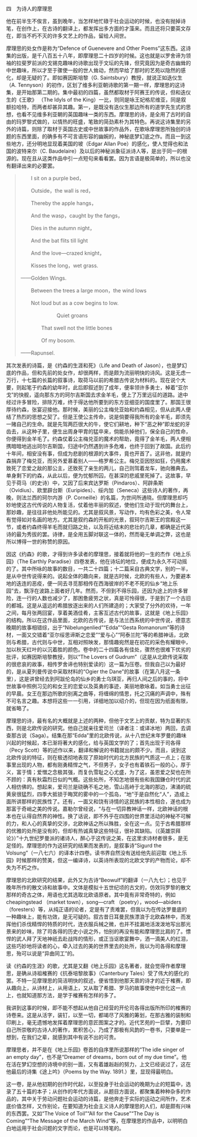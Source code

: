 四　为诗人的摩理思

  

他在前半生不俟言，虽到晚年，当怎样地忙碌于社会运动的时候，也没有抛掉诗笔，在创作上，在古诗的翻译上，都发挥出多方面的才藻来。而且还将只要英文存在，即当不朽不灭的许多文艺上的作品，留给人间世。

摩理思的处女作是称为“Defence of Guenevere and Other Poems”这东西。这诗集的出版，是千八百五十八年，即摩理思二十四岁的时候。这也就是以罗舍谛为领袖的拉斐罗前派的戈锡克趣味的诗歌出现于文坛的先锋，但究竟因为是奇古幽耸的中世趣味，所以才至于骤使一般的世人耸动，然而早给了那时的艺苑以隐然的感化，却是无疑的了。即如赛因斯培黎（G. Saintsbury）教授，就说正如迭仪生（A. Tennyson）的初作，区划了维多利亚朝诗歌的第一期一样，摩理思的这诗集，是开始那第二期的。集中最初的四篇，虽然都取材于阿赛王的传说，但和迭仪生的《王歌》 （The Idyls of the King）一比，则同是咏王妃格尼维亚，同是叙额拉哈特，而两者却甚异其趣。第一，是既没有迭仪生那边所有的道学先生式的思想，也看不见维多利亚朝的英国趣味一类的东西。摩理思的诗，是全用了古时的自由的玛罗黎式做的，以情热的旺盛，笔致的简劲素朴为其特色。再说这诗集里的另外的诗篇，则除了取材于英国古史或中世故事的作品外，在歌咏摩理思所独创的诗题的东西里面，的确多有不可言语形容的幽婉的，神秘底梦幻底之作。而且一到这些地方，还分明地显现着美国的坡（Edgar Allan Poe）的感化，使人觉得也和法国的波特来尔（C. Baudelaire）及以后的神秘派象征派诗人等，是出于同一的根源的。现在且从这类作品中引一点短句来看看罢。因为言语是极简单的，所以也没有翻译出来的必要罢。

  

> 　　I sit on a purple bed，
> 
> 　　Outside，the wall is red，
> 
> 　　Thereby the apple hangs，
> 
> 　　And the wasp，caught by the fangs，
> 
> 　　Dies in the autumn night，
> 
> 　　And the bat flits till light
> 
> 　　And the love—crazed knight，
> 
> 　　Kisses the long，wet grass.
> 
> ——Golden Wings.　　
> 
>   
> 
> 　　Between the trees a large moon，the wind lows
> 
> 　　Not loud but as a cow begins to low.
> 
> 　　　　　　　Quiet groans
> 
> 　　　　That swell not the little bones
> 
> 　　　　Of my bosom.
> 
> ——Rapunsel.　　

  

其次发表的诗篇，是《约森的生涯和死》（Life and Death of Jason），也是梦幻底的作品，但和先前的处女作，却很两样，而是颇为流丽明快的诗风。这是无虑一万行，十七篇的长篇的叙事诗，取荷马以前的希腊古传说为材料的。现在说个大要，则起笔于约森的幼年时，此后即叙述到了成年，便率领许多勇士，棹着“亚尔戈”的快舰，遥向那东方的珂尔吉斯国去求金羊毛，便上了万里远征的道路。途中经过许多冒险，排除万难，终于得达他所要到的东方亚细亚的国度里了。那国王很厚待约森，张宴迎接他。那时候，美丽的公主梅兑亚始和约森相见，但从此两人便结了热烈的思想之契了。但是王使公主传命，说是倘要得我所有的金羊毛，即须先一赌自己的生命。就是先驾两匹很大的牛，使它们耕地，种下“恶之种”即龙蛇的牙齿去，从这种子里，便生出周身甲胄的猛卒来，倘能杀掉他们，保全自己的性命，你便得到金羊毛了。约森仗着公主梅兑亚的魔术的帮助，竟得了金羊毛，两人便相携暗暗地逃出珂尔吉斯国，归途中仍然遇到许多危难，也终于回到了故国。此后约十年间，相安没有事，但成为悲剧的根源的大事件，竟也开首了。这非他，就是约森捐弃了梅兑亚，而另外爱慕着别人——格罗希公主。梅兑亚因怒如狂，仍用魔术致死了恋爱之敌的那公主，还致死了亲生的两儿，自己则驾着龙车，驰向雅典去。单身剩下的约森，从此以后，便为忧郁所囚，在甚深的悲戚里死掉了。这故事，早见于荷马（的史诗）中，又因了后来宾达罗斯（Pindaros）、阿辟条斯（Ovidius）、欧里辟台斯（Euripides）、绥内加（Seneca）这些诗人的著作，再晚，则法兰西的珂尔内游（P. Corneille）的名篇，为世间所通晓。但摩理思却巧妙地使这古代传说的人物复活，仗着他丰丽的叙述，使他们生动于现代的舞台上，那妙趣，是往往非他处所能见的。尤其是叙风景，写动作，均有色彩之美，令人常有觉得如对名画的地方。尤其是叙约森的开船的光景，叙珂尔吉斯王的宫殿这一节，或者约森终得羊毛而就归路之处，以及将近结末的悲壮的几章，都确是近代英诗的最为秀拔的罢。诗律，是全用五脚对联这一体的，然而毫无单调之弊，这也是所以博得一世的称赞的原因。

因这《约森》的歌，才得到许多读者的摩理思，接着就将他的一生的杰作《地上乐园》（The Earthly Paradise）四卷发表，他在诗坛的地位，便成为永久不可动摇的了。其中所咏的故事的数目，一共二十四篇；十二篇采自古典文学，别的一半，是从中世传说得来的。说起全体的趣向来，就是古时候，北欧的有些人，为要避本地的迭连的恶疫，便一同去寻觅那相传在西海彼岸的不老不死的仙乡“地上乐园”去，飘浮在波路上面者好几年。然而，不但到不得乐园，还因为途上的许多冒险，连一行的人数也减少了，那困惫疲劳之状，真是可怜得很，于是到了一个古旧的都城。这是从遥远的希腊放逐出来的人们所建造的；大家受了分外的欢待，一年之间，每月张两回宴，享着美酒佳肴，主客互述古代的故事，这就是《地上乐园》的结构。所以在这作品里面，北欧的古传说，是与法兰西系统的中世传说，德意志晚期的故事相错综，出于“Nibelungenlied”“Edda”“Gesta Romanorum”等的诗材，一面又交错着“亚尔绥思谛斯之恋爱”“爱与心”“阿泰兰陀”等的希腊神话，北欧则与希腊，古代则与中世，互相对照映发，那情趣宛然是在初花的采色有耀眼中，加以秋天红叶的以沉着胜的颜色。卷中的二十四篇各有佳处，骤然也很难下优劣的批评，如赛因斯培黎教授，则以“The Lovers of Gudrum”（这是从北欧传说采取的很悲哀的故事，相传罗舍谛也特别爱读的）这一篇为压卷。但我自己以为最好的，是从夏列曼传说中采取材料的“Ogier the Dane”的故事（在第八月这一条里），这是讲曾经去到阿跋伦岛的仙乡的勇士乌琪亚，再归人间之后的事的，将中世故事中照例习见的和女王的恋爱以及英勇的事迹，美丽地歌咏着。如当勇士出征的早晨。女王在那边所歌的别离之曲等，将缠绵的情思，托之沉痛的声调中，殊有不可名言之趣。本想将这些一一引用，详细地加以绍介的，但现在因为纸面有限，就省略了。

摩理思的诗，最有名的大概就是上述的两种，但他于文艺上的贡献，特为显著的东西，则是北欧传说的研究。他自己就亲往爱司兰（译者注：或译冰地）两回，去调查那古说（Saga）。结集在那“Edda”里的北欧传说，从十八世纪末年罗曼的趣味兴起的时候起，本已渐将著大的感化，给与英国文学的了；首先出现于司各得（Pecy Scott）等的述作以来，翻译和解说的书籍就出的颇不少。而且，说到这北欧传说的特征，则在极透彻地表现了原始时代的北方民族的气质这一点上；在故事里出现的人物，都有刚勇精悍之气，不但男子，女子也有着铁石一般的心，厚于义，富于情；爱憎之念极其强，而复仇雪耻之心尤盛，为了这，虽恩爱之契也在所不顾的：真有秋霜烈日似的气概。这些处所，不知怎地很有些和我国鎌仓时代的武人相仿佛的。想起来，爱司兰是硗确不毛之地，雪山高峙于北海的那边，沸涌的硫黄泉很猛烈，四季大抵锁于晦冥的雾中的一个孤岛，“地”于是自然化“人”，造成上面所讲那样的民族性了。还有，一面又和饶有诗情的这民族的本性相合，遂也成为那富于奇峭之美的传说。嘉勒尔曾经说，“与在一切异教神话一样，北欧神话的根本也在认得自然界的神性。换了话说，即不外乎在四围的世界里活动的神秘不可解的力，和人心的真挚的交涉，北欧神话之所以殊胜，全在这一点。见于古希腊那样的优雅的处所是没有的，但却有热诚真挚这些特征，很补其缺陷。（《英雄崇拜论》）”十九世纪罗曼派的诸诗人，醉心于这传说之美，在这里求诗材者很多，是无足怪的。摩理思的作为这研究的结果而发表的，是叙事诗“Sigurd the Volsung”（一八七六）的译本计四卷。读书界自然没有送给他先前迎取《地上乐园》时候那样的赞美，但这一编译诗，以英诗所表现的北欧文学的产物而论，却不失为不朽之作。

摩理思的北欧研究的结果，此外又为古诗“Beowulf”的翻译（一八九七）；也见于晚年所作的散文诗和故事中。文体是模拟十五世纪顷的古文的，仿效玛罗黎的散文那样的奇古之体，用语也尤其选取北欧语原者。其中竟有非常奇特的，例如cheapingstead （market town），song—craft （poetry），wood—abiders （foresters）等，从纯正语的论者，定是有了责难罢，但我以为在传达罗曼底的一种趣味上，能有功效，是无可疑的。叙古昔日耳曼民族漂浪于北欧森林中，而发挥他们杀伐精悍的特质的时代，连衣服兵械之微，也并不挂漏地活泼泼地写出那光景来的妙味，除了司各得的历史小说之外，怕别的再没有能和摩理思比肩的了。慓悍的武人拜了天地神祇去赴战阵的情形，或正当讴歌宴舞中，洒一滴美人的红泪，这些巧妙地将读者的心，牵入过去的美的世界里去的处所，我以为司各得和摩理思，殆可以说是“异曲同工”的。

读《约森的生涯》的歌，尤其是又翻《地上乐园》这名著者，就会觉得作者摩理思，是确从诗祖榷赛的《抗泰培黎故事》（Canterbury Tales）受了伟大的感化的罢。不特一见摩理思的简洁明快的叙述，便省悟到他那天禀的诗才的近于榷赛，即从趣向上，从诗材上，从用语上，又从取了希腊、罗马的故事使他中世化这一点上，也就知道那方法，是学于榷赛有怎样的多了。

我讲到这事的时候，即不能不想起从他自己经营的开伦司各得出版所所印的榷赛的诗卷来。这是从活字，装钉，以至一切，都竭尽了风雅的筹划，在那古雅的装制和印刷上，毫无遗憾地发挥着摩理思的意匠图案之才的。近代艺苑的一巨擘，为要印自己所崇敬的古诗人的著作，累积苦心，乃成了那极有风韵的一卷书，只要单是一想到，在我们之辈，就感到其中有说不出的可贵。

摩理思者，并不是在《地上乐园》卷首的自序里所说那样的“The idle singer of an empty day”，也不是“Dreamer of dreams，born out of my due time”。他在活在梦幻空想的诗境中的别一面，又有着雄赳赳的努力，上文已经说过了，这在他最后的诗集《途上吟》（Poems by the Way. 1891.）里，显现得最明白。

这一卷，是从他初期的创作时代起，以至投身于社会运动的晚期为止的短篇中，选录了五十篇的本子；从创作的年代方面说，从题目方面说，都聚集着种种杂多的作品的，其中关于劳动问题社会运动的诗篇，是他奔走于实际的运动之间所作，艺术底价值怎样，又作别论，在要知道为社会主义诗人的摩理思的人们，却是颇有兴味的东西罢。又如“The Voice of Toil”“All for the Cause”“The Day is Coming”“The Message of the March Wind”等，在摩理思的作品中，以明明白白地运用于社会问题的文字而论，也是可以特笔的。